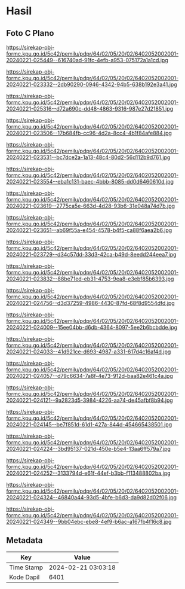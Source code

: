 # Hasil

## Foto C Plano

https://sirekap-obj-formc.kpu.go.id/5c42/pemilu/pdpr/64/02/05/20/02/6402052002001-20240221-025449--616740ad-91fc-4efb-a953-075172a1a1cd.jpg

https://sirekap-obj-formc.kpu.go.id/5c42/pemilu/pdpr/64/02/05/20/02/6402052002001-20240221-023332--2db90290-0946-4342-94b5-638b192e3a41.jpg

https://sirekap-obj-formc.kpu.go.id/5c42/pemilu/pdpr/64/02/05/20/02/6402052002001-20240221-025316--d72a690c-dd48-4863-9316-987e27d21851.jpg

https://sirekap-obj-formc.kpu.go.id/5c42/pemilu/pdpr/64/02/05/20/02/6402052002001-20240221-023506--17b684fb-cc96-4d2a-8cc4-4b1f84afe884.jpg

https://sirekap-obj-formc.kpu.go.id/5c42/pemilu/pdpr/64/02/05/20/02/6402052002001-20240221-023531--bc7dce2a-1a13-48c4-80d2-56d112b9d761.jpg

https://sirekap-obj-formc.kpu.go.id/5c42/pemilu/pdpr/64/02/05/20/02/6402052002001-20240221-023554--eba1c131-baec-4bbb-8085-dd0d6460610d.jpg

https://sirekap-obj-formc.kpu.go.id/5c42/pemilu/pdpr/64/02/05/20/02/6402052002001-20240221-023619--2775ca5e-663d-4d28-93b6-31e048a74d7b.jpg

https://sirekap-obj-formc.kpu.go.id/5c42/pemilu/pdpr/64/02/05/20/02/6402052002001-20240221-023651--ab69f55a-e454-4578-b4f5-ca88f6aea2b6.jpg

https://sirekap-obj-formc.kpu.go.id/5c42/pemilu/pdpr/64/02/05/20/02/6402052002001-20240221-023729--d34c57dd-33d3-42ca-b49d-8eedd244eea7.jpg

https://sirekap-obj-formc.kpu.go.id/5c42/pemilu/pdpr/64/02/05/20/02/6402052002001-20240221-023832--88be71ed-eb31-4753-9ea8-e3ebf85b6393.jpg

https://sirekap-obj-formc.kpu.go.id/5c42/pemilu/pdpr/64/02/05/20/02/6402052002001-20240221-024756--d3d37259-4986-4430-87fd-68f8d9554dfd.jpg

https://sirekap-obj-formc.kpu.go.id/5c42/pemilu/pdpr/64/02/05/20/02/6402052002001-20240221-024009--15ee04bb-d6db-4364-8097-5ee2b6bcbdde.jpg

https://sirekap-obj-formc.kpu.go.id/5c42/pemilu/pdpr/64/02/05/20/02/6402052002001-20240221-024033--41d921ce-d693-4987-a331-617d4c16af4d.jpg

https://sirekap-obj-formc.kpu.go.id/5c42/pemilu/pdpr/64/02/05/20/02/6402052002001-20240221-024057--d79c6634-7a8f-4e73-912d-baa82e461c4a.jpg

https://sirekap-obj-formc.kpu.go.id/5c42/pemilu/pdpr/64/02/05/20/02/6402052002001-20240221-024121--9a2823d5-3984-4226-aa74-de45afbf8b94.jpg

https://sirekap-obj-formc.kpu.go.id/5c42/pemilu/pdpr/64/02/05/20/02/6402052002001-20240221-024145--be7f851d-61d1-427a-844d-454665438501.jpg

https://sirekap-obj-formc.kpu.go.id/5c42/pemilu/pdpr/64/02/05/20/02/6402052002001-20240221-024224--3bd95137-021d-450e-b5e4-13aa6ff579a7.jpg

https://sirekap-obj-formc.kpu.go.id/5c42/pemilu/pdpr/64/02/05/20/02/6402052002001-20240221-024252--3133794d-e61f-44ef-b3bb-f113488802ba.jpg

https://sirekap-obj-formc.kpu.go.id/5c42/pemilu/pdpr/64/02/05/20/02/6402052002001-20240221-024324--46840a44-93d5-4bfe-b6d3-da9d82d02f06.jpg

https://sirekap-obj-formc.kpu.go.id/5c42/pemilu/pdpr/64/02/05/20/02/6402052002001-20240221-024349--9bb04ebc-ebe8-4ef9-b6ac-a167fb4f16c8.jpg


## Metadata

| Key        | Value               |
| ---------- | ------------------- |
| Time Stamp | 2024-02-21 03:03:18 |
| Kode Dapil | 6401                |



